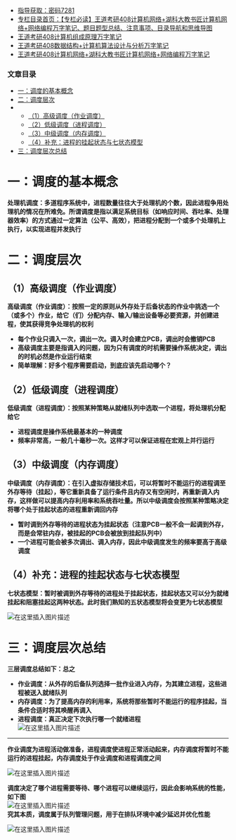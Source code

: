  

- [指导获取：密码7281](https://url18.ctfile.com/f/22722418-803125355-edf378)
- [专栏目录首页：【专栏必读】王道考研408计算机网络+湖科大教书匠计算机网络+网络编程万字笔记、题目题型总结、注意事项、目录导航和思维导图](https://zhangxing-tech.blog.csdn.net/article/details/121004242?spm=1001.2014.3001.5502)
- [王道考研408计算机组成原理万字笔记](https://zhangxing-tech.blog.csdn.net/article/details/120664162?spm=1001.2014.3001.5502)
- [王道考研408数据结构+计算机算法设计与分析万字笔记](https://blog.csdn.net/qq_39183034/article/details/121501138?spm=1001.2014.3001.5501)
- [王道考研408计算机网络+湖科大教书匠计算机网络+网络编程万字笔记](https://zhangxing-tech.blog.csdn.net/article/details/125668174)

### 文章目录

- [一：调度的基本概念](#_8)
- [二：调度层次](#_13)
- - [（1）高级调度（作业调度）](#1_15)
  - [（2）低级调度（进程调度）](#2_23)
  - [（3）中级调度（内存调度）](#3_32)
  - [（4）补充：进程的挂起状态与七状态模型](#4_45)
- [三：调度层次总结](#_57)

# 一：调度的基本概念

**处理机调度：多道程序系统中，进程数量往往大于处理机的个数，因此进程争用处理机的情况在所难免。所谓调度是指以满足系统目标（如响应时间、吞吐率、处理器效率）的方式通过一定算法（公平、高效），把进程分配到一个或多个处理机上执行，以实现进程并发执行**

# 二：调度层次

## （1）高级调度（作业调度）

**高级调度（作业调度）：按照一定的原则从外存处于后备状态的作业中挑选一个（或多个）作业，给它（们）分配内存、输入/输出设备等必要资源，并创建进程，使其获得竞争处理机的权利**

- **每个作业只调入一次，调出一次。调入时会建立PCB，调出时会撤销PCB**
- **高级调度主要是指调入的问题，因为只有调度的时机需要操作系统决定，调出的时机必然是作业运行结束**
- **简单理解：好多个程序需要启动，到底应该先启动哪个？**

## （2）低级调度（进程调度）

**低级调度（进程调度）：按照某种策略从就绪队列中选取一个进程，将处理机分配给它**

- **进程调度是操作系统最基本的一种调度**
- **频率非常高，一般几十毫秒一次。这样才可以保证进程在宏观上并行运行**

## （3）中级调度（内存调度）

**中级调度（内存调度）：在引入虚拟存储技术后，可以将暂时不能运行的进程调至外存等待（挂起），等它重新具备了运行条件且内存又有空闲时，再重新调入内存，这样做可以提高内存利用率和系统吞吐量。所以中级调度会按照某种策略决定将哪个处于挂起状态的进程重新调回内存**

- **暂时调到外存等待的进程状态为挂起状态（注意PCB一般不会一起调到外存，而是会常驻内存，被挂起的PCB会被放到挂起队列中）**
- **一个进程可能会被多次调出、调入内存，因此中级调度发生的频率要高于高级调度**

## （4）补充：进程的挂起状态与七状态模型

**七状态模型：暂时被调到外存等待的进程处于挂起状态，挂起状态又可以分为就绪挂起和阻塞挂起这两种状态。此时我们熟知的五状态模型将会变更为七状态模型**

![在这里插入图片描述](https://ziquyun.com/main/csdn/img?url=https%3A%2F%2Fimg-blog.csdnimg.cn%2F5123d0ad3ee54974873dbd0ff5c91ae5.png%3Fx-oss-process%3Dimage%2Fwatermark%2Ctype_ZHJvaWRzYW5zZmFsbGJhY2s%2Cshadow_50%2Ctext_Q1NETiBA5oiR5pOm5LqGREo%3D%2Csize_20%2Ccolor_FFFFFF%2Ct_70%2Cg_se%2Cx_16&rfUrl=https%3A%2F%2Fzhangxing-tech.blog.csdn.net%2Farticle%2Fdetails%2F121043786)

# 三：调度层次总结

**三层调度总结如下：总之**

- **作业调度：从外存的后备队列选择一批作业进入内存，为其建立进程，这些进程被送入就绪队列**
- **内存调度：为了提高内存的利用率，系统将那些暂时不能运行的程序挂起，当条件合适时将其唤醒再调入**
- **进程调度：真正决定下次执行哪一个就绪进程**  
  ![在这里插入图片描述](https://ziquyun.com/main/csdn/img?url=https%3A%2F%2Fimg-blog.csdnimg.cn%2F85a07702f99b413885377807bcf25a66.png%3Fx-oss-process%3Dimage%2Fwatermark%2Ctype_ZHJvaWRzYW5zZmFsbGJhY2s%2Cshadow_50%2Ctext_Q1NETiBA5oiR5pOm5LqGREo%3D%2Csize_20%2Ccolor_FFFFFF%2Ct_70%2Cg_se%2Cx_16&rfUrl=https%3A%2F%2Fzhangxing-tech.blog.csdn.net%2Farticle%2Fdetails%2F121043786)

---

**作业调度为进程活动做准备，进程调度使进程正常活动起来，内存调度将暂时不能运行的进程挂起，内存调度处于作业调度和进程调度之间**

![在这里插入图片描述](https://ziquyun.com/main/csdn/img?url=https%3A%2F%2Fimg-blog.csdnimg.cn%2F1740a0c3633c457bbede405550678b5f.png%3Fx-oss-process%3Dimage%2Fwatermark%2Ctype_ZHJvaWRzYW5zZmFsbGJhY2s%2Cshadow_50%2Ctext_Q1NETiBA5oiR5pOm5LqGREo%3D%2Csize_20%2Ccolor_FFFFFF%2Ct_70%2Cg_se%2Cx_16&rfUrl=https%3A%2F%2Fzhangxing-tech.blog.csdn.net%2Farticle%2Fdetails%2F121043786)

**调度决定了哪个进程需要等待、哪个进程可以继续运行，因此会影响系统的性能，如下图**  
![在这里插入图片描述](https://ziquyun.com/main/csdn/img?url=https%3A%2F%2Fimg-blog.csdnimg.cn%2F37f39cefd8a3450a8d7c3fd3503955fc.png%3Fx-oss-process%3Dimage%2Fwatermark%2Ctype_ZHJvaWRzYW5zZmFsbGJhY2s%2Cshadow_50%2Ctext_Q1NETiBA5oiR5pOm5LqGREo%3D%2Csize_17%2Ccolor_FFFFFF%2Ct_70%2Cg_se%2Cx_16&rfUrl=https%3A%2F%2Fzhangxing-tech.blog.csdn.net%2Farticle%2Fdetails%2F121043786)  
**究其本质，调度属于队列管理问题，用于在排队环境中减少延迟并优化性能**

![在这里插入图片描述](https://ziquyun.com/main/csdn/img?url=https%3A%2F%2Fimg-blog.csdnimg.cn%2F04a8572ec79b43e6a7baac7be892d7eb.png%3Fx-oss-process%3Dimage%2Fwatermark%2Ctype_ZHJvaWRzYW5zZmFsbGJhY2s%2Cshadow_50%2Ctext_Q1NETiBA5oiR5pOm5LqGREo%3D%2Csize_20%2Ccolor_FFFFFF%2Ct_70%2Cg_se%2Cx_16&rfUrl=https%3A%2F%2Fzhangxing-tech.blog.csdn.net%2Farticle%2Fdetails%2F121043786)